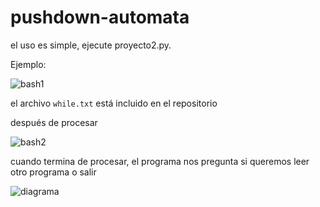 # pushdown-automata

el uso es simple, ejecute proyecto2.py.

Ejemplo:

![](https://i.imgur.com/OoxGMjG.png "bash1")

el archivo `while.txt` está incluido en el repositorio

después de procesar

![](https://i.imgur.com/DH8INjS.png "bash2")

cuando termina de procesar, el programa nos pregunta si queremos leer otro programa o salir

![](https://i.imgur.com/Nuj9Szy.png "diagrama")
